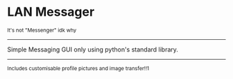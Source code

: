 # LAN Messager #

<sub>It's not "Messenger" idk why</sub>

---

Simple Messaging GUI only using python's standard library.

---
<sub>Includes customisable profile pictures and image transfer!!1</sub>
